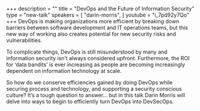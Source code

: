 +++
description = ""
title = "DevOps and the Future of Information Security"
type = "new-talk"
speakers = [
        "darin-morris",
]
youtube = "i_7pd92y7Qo"
+++
DevOps is making organizations more efficient by breaking down barriers between software development and IT operations teams, but this new way of working also creates potential for new security risks and vulnerabilities.

To complicate things, DevOps is still misunderstood by many and information security isn’t always considered upfront. Furthermore, the ROI for ‘data bandits’ is ever increasing as people are becoming increasingly dependent on information technology at scale.

So how do we conserve efficiencies gained by doing DevOps while securing process and technology, and supporting a security conscious culture? It’s a tough question to answer… but in this talk Darin Morris will delve into ways to begin to efficiently turn DevOps into DevSecOps.
